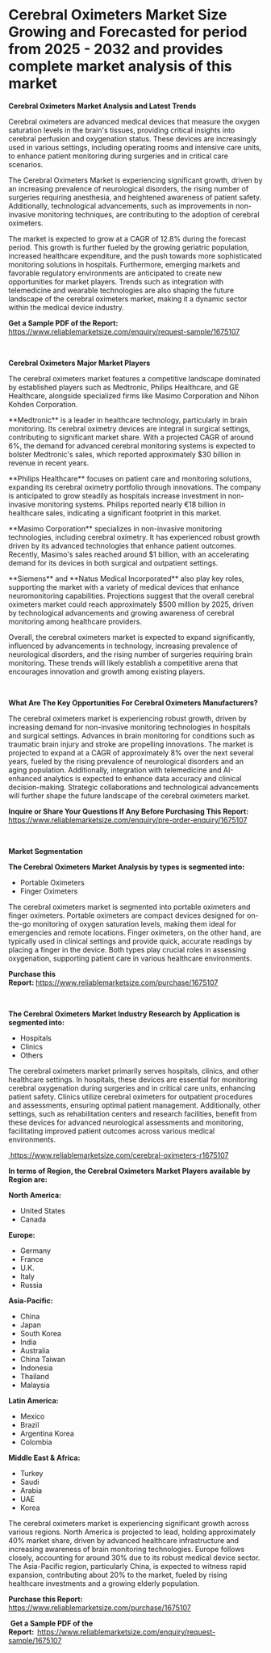 <p><h1>Cerebral Oximeters Market Size Growing and Forecasted for period from 2025 - 2032 and provides complete market analysis of this market</h1></p><p><strong>Cerebral Oximeters Market Analysis and Latest Trends</strong></p>
<p><p>Cerebral oximeters are advanced medical devices that measure the oxygen saturation levels in the brain's tissues, providing critical insights into cerebral perfusion and oxygenation status. These devices are increasingly used in various settings, including operating rooms and intensive care units, to enhance patient monitoring during surgeries and in critical care scenarios. </p><p>The Cerebral Oximeters Market is experiencing significant growth, driven by an increasing prevalence of neurological disorders, the rising number of surgeries requiring anesthesia, and heightened awareness of patient safety. Additionally, technological advancements, such as improvements in non-invasive monitoring techniques, are contributing to the adoption of cerebral oximeters. </p><p>The market is expected to grow at a CAGR of 12.8% during the forecast period. This growth is further fueled by the growing geriatric population, increased healthcare expenditure, and the push towards more sophisticated monitoring solutions in hospitals. Furthermore, emerging markets and favorable regulatory environments are anticipated to create new opportunities for market players. Trends such as integration with telemedicine and wearable technologies are also shaping the future landscape of the cerebral oximeters market, making it a dynamic sector within the medical device industry.</p></p>
<p><strong>Get a Sample PDF of the Report:&nbsp;</strong> <a href="https://www.reliablemarketsize.com/enquiry/request-sample/1675107?utm_campaign=3550&utm_medium=2&utm_source=Github&utm_content=ia&utm_term=13042025&utm_id=cerebral-oximeters">https://www.reliablemarketsize.com/enquiry/request-sample/1675107</a></p>
<p>&nbsp;</p>
<p><strong>Cerebral Oximeters Major Market Players</strong></p>
<p><p>The cerebral oximeters market features a competitive landscape dominated by established players such as Medtronic, Philips Healthcare, and GE Healthcare, alongside specialized firms like Masimo Corporation and Nihon Kohden Corporation. </p><p>**Medtronic** is a leader in healthcare technology, particularly in brain monitoring. Its cerebral oximetry devices are integral in surgical settings, contributing to significant market share. With a projected CAGR of around 6%, the demand for advanced cerebral monitoring systems is expected to bolster Medtronic's sales, which reported approximately $30 billion in revenue in recent years.</p><p>**Philips Healthcare** focuses on patient care and monitoring solutions, expanding its cerebral oximetry portfolio through innovations. The company is anticipated to grow steadily as hospitals increase investment in non-invasive monitoring systems. Philips reported nearly €18 billion in healthcare sales, indicating a significant footprint in this market.</p><p>**Masimo Corporation** specializes in non-invasive monitoring technologies, including cerebral oximetry. It has experienced robust growth driven by its advanced technologies that enhance patient outcomes. Recently, Masimo's sales reached around $1 billion, with an accelerating demand for its devices in both surgical and outpatient settings.</p><p>**Siemens** and **Natus Medical Incorporated** also play key roles, supporting the market with a variety of medical devices that enhance neuromonitoring capabilities. Projections suggest that the overall cerebral oximeters market could reach approximately $500 million by 2025, driven by technological advancements and growing awareness of cerebral monitoring among healthcare providers.</p><p>Overall, the cerebral oximeters market is expected to expand significantly, influenced by advancements in technology, increasing prevalence of neurological disorders, and the rising number of surgeries requiring brain monitoring. These trends will likely establish a competitive arena that encourages innovation and growth among existing players.</p></p>
<p>&nbsp;</p>
<p><strong>What Are The Key Opportunities For Cerebral Oximeters Manufacturers?</strong></p>
<p><p>The cerebral oximeters market is experiencing robust growth, driven by increasing demand for non-invasive monitoring technologies in hospitals and surgical settings. Advances in brain monitoring for conditions such as traumatic brain injury and stroke are propelling innovations. The market is projected to expand at a CAGR of approximately 8% over the next several years, fueled by the rising prevalence of neurological disorders and an aging population. Additionally, integration with telemedicine and AI-enhanced analytics is expected to enhance data accuracy and clinical decision-making. Strategic collaborations and technological advancements will further shape the future landscape of the cerebral oximeters market.</p></p>
<p><strong>Inquire or Share Your Questions If Any Before Purchasing This Report:</strong> <a href="https://www.reliablemarketsize.com/enquiry/pre-order-enquiry/1675107?utm_campaign=3550&utm_medium=2&utm_source=Github&utm_content=ia&utm_term=13042025&utm_id=cerebral-oximeters">https://www.reliablemarketsize.com/enquiry/pre-order-enquiry/1675107</a></p>
<p>&nbsp;</p>
<p><strong>Market Segmentation</strong></p>
<p><strong>The Cerebral Oximeters Market Analysis by types is segmented into:</strong></p>
<p><ul><li>Portable Oximeters</li><li>Finger Oximeters</li></ul></p>
<p><p>The cerebral oximeters market is segmented into portable oximeters and finger oximeters. Portable oximeters are compact devices designed for on-the-go monitoring of oxygen saturation levels, making them ideal for emergencies and remote locations. Finger oximeters, on the other hand, are typically used in clinical settings and provide quick, accurate readings by placing a finger in the device. Both types play crucial roles in assessing oxygenation, supporting patient care in various healthcare environments.</p></p>
<p><strong>Purchase this Report:&nbsp;</strong><a href="https://www.reliablemarketsize.com/purchase/1675107?utm_campaign=3550&utm_medium=2&utm_source=Github&utm_content=ia&utm_term=13042025&utm_id=cerebral-oximeters">https://www.reliablemarketsize.com/purchase/1675107</a></p>
<p>&nbsp;</p>
<p><strong>The Cerebral Oximeters Market Industry Research by Application is segmented into:</strong></p>
<p><ul><li>Hospitals</li><li>Clinics</li><li>Others</li></ul></p>
<p><p>The cerebral oximeters market primarily serves hospitals, clinics, and other healthcare settings. In hospitals, these devices are essential for monitoring cerebral oxygenation during surgeries and in critical care units, enhancing patient safety. Clinics utilize cerebral oximeters for outpatient procedures and assessments, ensuring optimal patient management. Additionally, other settings, such as rehabilitation centers and research facilities, benefit from these devices for advanced neurological assessments and monitoring, facilitating improved patient outcomes across various medical environments.</p></p>
<p><a href="https://www.reliablemarketsize.com/cerebral-oximeters-r1675107?utm_campaign=3550&utm_medium=2&utm_source=Github&utm_content=ia&utm_term=13042025&utm_id=cerebral-oximeters">&nbsp;https://www.reliablemarketsize.com/cerebral-oximeters-r1675107</a></p>
<p><strong>In terms of Region, the Cerebral Oximeters Market Players available by Region are:</strong></p>
<p>
    <p> <strong> North America: </strong>
        <ul>
            <li>United States</li>
            <li>Canada</li>
        </ul>
        </p> 
    <p> <strong> Europe: </strong>
        <ul>
            <li>Germany</li>
            <li>France</li>
            <li>U.K.</li>
            <li>Italy</li>
            <li>Russia</li>
        </ul>
        </p> 
    <p> <strong> Asia-Pacific: </strong>
        <ul>
            <li>China</li>
            <li>Japan</li>
            <li>South Korea</li>
            <li>India</li>
            <li>Australia</li>
            <li>China Taiwan</li>
            <li>Indonesia</li>
            <li>Thailand</li>
            <li>Malaysia</li>
        </ul>
        </p> 
    <p> <strong> Latin America: </strong>
        <ul>
            <li>Mexico</li>
            <li>Brazil</li>
            <li>Argentina Korea</li>
            <li>Colombia</li>
        </ul>
        </p> 
    <p> <strong> Middle East & Africa: </strong>
        <ul>
            <li>Turkey</li>
            <li>Saudi</li>
            <li>Arabia</li>
            <li>UAE</li>
            <li>Korea</li>
        </ul>
    </p>
    </p>
<p><p>The cerebral oximeters market is experiencing significant growth across various regions. North America is projected to lead, holding approximately 40% market share, driven by advanced healthcare infrastructure and increasing awareness of brain monitoring technologies. Europe follows closely, accounting for around 30% due to its robust medical device sector. The Asia-Pacific region, particularly China, is expected to witness rapid expansion, contributing about 20% to the market, fueled by rising healthcare investments and a growing elderly population.</p></p>
<p><strong>Purchase this Report: </strong><a href="https://www.reliablemarketsize.com/purchase/1675107?utm_campaign=3550&utm_medium=2&utm_source=Github&utm_content=ia&utm_term=13042025&utm_id=cerebral-oximeters">https://www.reliablemarketsize.com/purchase/1675107</a></p>
<p>&nbsp;<strong>Get a Sample PDF of the Report:&nbsp;&nbsp;</strong><a href="https://www.reliablemarketsize.com/enquiry/request-sample/1675107?utm_campaign=3550&utm_medium=2&utm_source=Github&utm_content=ia&utm_term=13042025&utm_id=cerebral-oximeters">https://www.reliablemarketsize.com/enquiry/request-sample/1675107</a></p>
<p><strong></strong></p>
<p><p></p><p></p><p></p></p>